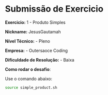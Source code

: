 # Submissão de Exercicio

**Exercicio:** 1 - Produto Simples

**Nickname:** JesusGautamah

**Nível Técnico:** - Pleno

**Empresa:** - Outersaoce Coding

**Dificuldade de Resolução:** - Baixa

**Como rodar o desafio**: 

Use o comando abaixo: 
```bash
source simple_product.sh
```

